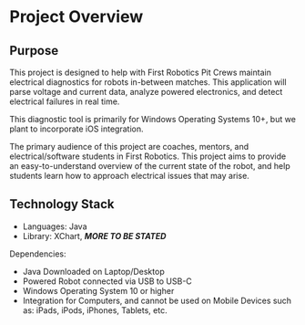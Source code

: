 # Project Overview

## Purpose
This project is designed to help with First Robotics Pit Crews maintain electrical diagnostics for robots in-between matches. This application will parse voltage and current data, analyze powered electronics, and detect electrical failures in real time.

This diagnostic tool is primarily for Windows Operating Systems 10+, but we plant to incorporate iOS integration.

The primary audience of this project are coaches, mentors, and electrical/software students in First Robotics. This project aims to provide an easy-to-understand overview of the current state of the robot, and help students learn how to approach electrical issues that may arise.

## Technology Stack
- Languages: Java
- Library: XChart, ___MORE TO BE STATED___

Dependencies: 
- Java Downloaded on Laptop/Desktop
- Powered Robot connected via USB to USB-C
- Windows Operating System 10 or higher
- Integration for Computers, and cannot be used on Mobile Devices such as: iPads, iPods, iPhones, Tablets, etc.
